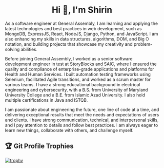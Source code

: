 <h1 align="center">Hi 👋, I'm Shirin</h1>
<p >
As a software engineer at General Assembly, I am learning and applying the latest technologies and best practices in web development, such as MongoDB, ExpressJS, React, NodeJS, Django, Python, and JavaScript. I am also enhancing my skills in data structures, algorithms, DOM, and Big O notation, and building projects that showcase my creativity and problem-solving abilities.
</p>
<p>
Before joining General Assembly, I worked as a senior software development engineer in test at StoryBlocks and SAIC, where I ensured the quality and compliance of enterprise-grade applications and platforms for Health and Human Services. I built automation testing frameworks using Selenium, facilitated Agile transitions, and worked as a scrum master for various teams. I have a strong educational background in electrical engineering and cybersecurity, with a B.S. from University of Maryland University College and a B.E. from Islamic Azad University. I also hold multiple certifications in Java and ISTQB.
</p>
<p>
I am passionate about engineering the future, one line of code at a time, and delivering exceptional results that meet the needs and expectations of users and clients. I have strong communication, technical, and interpersonal skills, and I pay attention to details and follow best practices. I am always eager to learn new things, collaborate with others, and challenge myself.
</p>

## :trophy: Git Profile Trophies

[![trophy](https://github-profile-trophy.vercel.app/?username=ryo-ma&theme=algolia)](https://github.com/ryo-ma/github-profile-trophy)

<!--
<h3 align="left">Languages and Tools:</h3>
**shirinmjr/shirinmjr** is a ✨ _special_ ✨ repository because its `README.md` (this file) appears on your GitHub profile.

Here are some ideas to get you started:

- 🔭 I’m currently working on ...
- 🌱 I’m currently learning ...
- 👯 I’m looking to collaborate on ...
- 🤔 I’m looking for help with ...
- 💬 Ask me about ...
- 📫 How to reach me: ...
- 😄 Pronouns: ...
- ⚡ Fun fact: ...
-->
